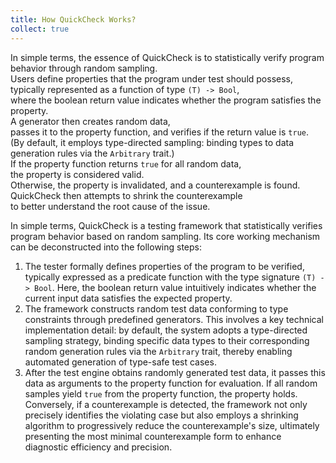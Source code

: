 ```yaml
---
title: How QuickCheck Works?
collect: true
---
```


In simple terms, the essence of QuickCheck is to statistically verify program behavior through random sampling.  
Users define properties that the program under test should possess,  
typically represented as a function of type `(T) -> Bool`,  
where the boolean return value indicates whether the program satisfies the property.  
A generator then creates random data,  
passes it to the property function, and verifies if the return value is `true`.  
(By default, it employs type-directed sampling: binding types to data generation rules via the `Arbitrary` trait.)  
If the property function returns `true` for all random data,  
the property is considered valid.  
Otherwise, the property is invalidated, and a counterexample is found.  
QuickCheck then attempts to shrink the counterexample  
to better understand the root cause of the issue.

In simple terms, QuickCheck is a testing framework that statistically verifies program behavior based on random sampling. Its core working mechanism can be deconstructed into the following steps:

1. The tester formally defines properties of the program to be verified, typically expressed as a predicate function with the type signature `(T) -> Bool`. Here, the boolean return value intuitively indicates whether the current input data satisfies the expected property.
2. The framework constructs random test data conforming to type constraints through predefined generators. This involves a key technical implementation detail: by default, the system adopts a type-directed sampling strategy, binding specific data types to their corresponding random generation rules via the `Arbitrary` trait, thereby enabling automated generation of type-safe test cases.
3. After the test engine obtains randomly generated test data, it passes this data as arguments to the property function for evaluation. If all random samples yield `true` from the property function, the property holds. Conversely, if a counterexample is detected, the framework not only precisely identifies the violating case but also employs a shrinking algorithm to progressively reduce the counterexample's size, ultimately presenting the most minimal counterexample form to enhance diagnostic efficiency and precision.
